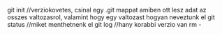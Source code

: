 git init //verziokovetes, csinal egy .git mappat amiben ott lesz adat az osszes valtozasrol, valamint hogy egy valtozast hogyan neveztunk el
git status //miket menthetnenk el
git log //hany korabbi verzio van
rm -
